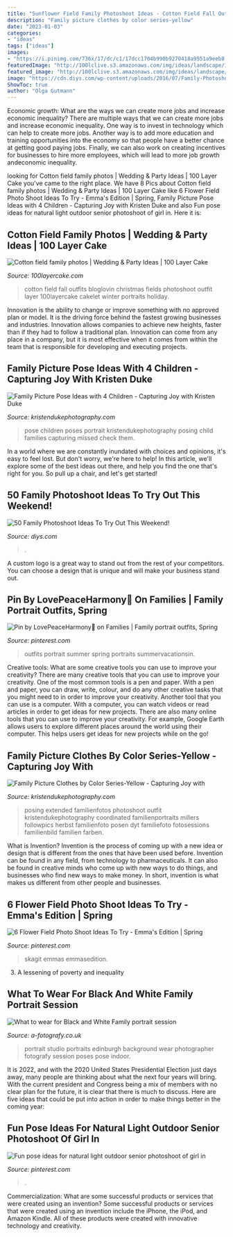 ```yaml
---
title: "Sunflower Field Family Photoshoot Ideas - Cotton Field Fall Outfits Bloglovin Christmas Fields Photoshoot Outfit Layer 100layercake Cakelet Winter Portraits Holiday"
description: "Family picture clothes by color series-yellow"
date: "2023-01-03"
categories:
- "ideas"
tags: ["ideas"]
images:
- "https://i.pinimg.com/736x/17/dc/c1/17dcc1704b990b9270418a9551a9eeb8.jpg"
featuredImage: "http://100lclive.s3.amazonaws.com/img/ideas/landscape/150774.jpg"
featured_image: "http://100lclive.s3.amazonaws.com/img/ideas/landscape/150774.jpg"
image: "https://cdn.diys.com/wp-content/uploads/2016/07/Family-Photoshoot-Ideas-1.jpg"
ShowToc: true
author: "Olga Gutmann"
---
```



Economic growth: What are the ways we can create more jobs and increase economic inequality?
There are multiple ways that we can create more jobs and increase economic inequality. One way is to invest in technology which can help to create more jobs. Another way is to add more education and training opportunities into the economy so that people have a better chance at getting good paying jobs. Finally, we can also work on creating incentives for businesses to hire more employees, which will lead to more job growth andeconomic inequality.

	

		
looking for Cotton field family photos | Wedding &amp; Party Ideas | 100 Layer Cake you've came to the right place. We have 8 Pics about Cotton field family photos | Wedding &amp; Party Ideas | 100 Layer Cake like 6 Flower Field Photo Shoot Ideas To Try - Emma&#039;s Edition | Spring, Family Picture Pose Ideas with 4 Children - Capturing Joy with Kristen Duke and also Fun pose ideas for natural light outdoor senior photoshoot of girl in. Here it is:
		
    
## Cotton Field Family Photos | Wedding &amp; Party Ideas | 100 Layer Cake

<img loading=lazy src="http://100lclive.s3.amazonaws.com/img/ideas/landscape/150774.jpg" onerror="this.onerror=null;this.src='https://tse1.mm.bing.net/th?id=OIP.tLjyFDiG0omNfngjWs4ufgHaLI&amp;pid=15.1';" alt="Cotton field family photos | Wedding &amp; Party Ideas | 100 Layer Cake">

_Source: 100layercake.com_

>cotton field fall outfits bloglovin christmas fields photoshoot outfit layer 100layercake cakelet winter portraits holiday. 

	

Innovation is the ability to change or improve something with no approved plan or model. It is the driving force behind the fastest growing businesses and industries. Innovation allows companies to achieve new heights, faster than if they had to follow a traditional plan. Innovation can come from any place in a company, but it is most effective when it comes from within the team that is responsible for developing and executing projects.

    
## Family Picture Pose Ideas With 4 Children - Capturing Joy With Kristen Duke

<img loading=lazy src="https://www.kristendukephotography.com/wp-content/uploads/2015/09/family-photo-pose-ideas.jpg" onerror="this.onerror=null;this.src='https://tse4.mm.bing.net/th?id=OIP.4pk-TubiXU-8sBXwh-OfrwHaLN&amp;pid=15.1';" alt="Family Picture Pose Ideas with 4 Children - Capturing Joy with Kristen Duke">

_Source: kristendukephotography.com_

>pose children poses portrait kristendukephotography posing child families capturing missed check them. 

	

In a world where we are constantly inundated with choices and opinions, it's easy to feel lost. But don't worry, we're here to help! In this article, we'll explore some of the best ideas out there, and help you find the one that's right for you. So pull up a chair, and let's get started!

    
## 50 Family Photoshoot Ideas To Try Out This Weekend!

<img loading=lazy src="https://cdn.diys.com/wp-content/uploads/2016/07/Family-Photoshoot-Ideas-1.jpg" onerror="this.onerror=null;this.src='https://tse4.mm.bing.net/th?id=OIP.1hY5uEbnyykRWy4ewVyQlgHaKX&amp;pid=15.1';" alt="50 Family Photoshoot Ideas To Try Out This Weekend!">

_Source: diys.com_

>. 

	

A custom logo is a great way to stand out from the rest of your competitors. You can choose a design that is unique and will make your business stand out.

    
## Pin By LovePeaceHarmony🌸 On Families | Family Portrait Outfits, Spring

<img loading=lazy src="https://i.pinimg.com/originals/ab/90/d7/ab90d750467cd1b463570f07338cd3c1.jpg" onerror="this.onerror=null;this.src='https://tse4.mm.bing.net/th?id=OIP.F1GiwlPwZMkxrhHGi6sG3wHaLH&amp;pid=15.1';" alt="Pin by LovePeaceHarmony🌸 on Families | Family portrait outfits, Spring">

_Source: pinterest.com_

>outfits portrait summer spring portraits summervacationsin. 

	

Creative tools: What are some creative tools you can use to improve your creativity?
There are many creative tools that you can use to improve your creativity. One of the most common tools is a pen and paper. With a pen and paper, you can draw, write, colour, and do any other creative tasks that you might need to in order to improve your creativity. Another tool that you can use is a computer. With a computer, you can watch videos or read articles in order to get ideas for new projects. There are also many online tools that you can use to improve your creativity. For example, Google Earth allows users to explore different places around the world using their computer. This helps users get ideas for new projects while on the go!

    
## Family Picture Clothes By Color Series-Yellow - Capturing Joy With

<img loading=lazy src="https://www.kristendukephotography.com/wp-content/uploads/2014/09/MG_2586logo.jpg" onerror="this.onerror=null;this.src='https://tse2.mm.bing.net/th?id=OIP.qyOjPOn-tb5wAYva8yjVHgHaE8&amp;pid=15.1';" alt="Family Picture Clothes by Color Series-Yellow - Capturing Joy with">

_Source: kristendukephotography.com_

>posing extended familienfotos photoshoot outfit kristendukephotography coordinated familienportraits millers followpics herbst familienfoto posen dyt familiefoto fotosessions familienbild familien farben. 

	

What is Invention?
Invention is the process of coming up with a new idea or design that is different from the ones that have been used before. Invention can be found in any field, from technology to pharmaceuticals. It can also be found in creative minds who come up with new ways to do things, and businesses who find new ways to make money. In short, invention is what makes us different from other people and businesses.

    
## 6 Flower Field Photo Shoot Ideas To Try - Emma&#039;s Edition | Spring

<img loading=lazy src="https://i.pinimg.com/originals/27/98/40/279840c1bb5a8a410f2827be9a7e5d64.jpg" onerror="this.onerror=null;this.src='https://tse3.mm.bing.net/th?id=OIP.A14V1VxEoFt3pV4Hla2ygQHaLG&amp;pid=15.1';" alt="6 Flower Field Photo Shoot Ideas To Try - Emma&#039;s Edition | Spring">

_Source: pinterest.com_

>skagit emmas emmasedition. 

	

3. A lessening of poverty and inequality 

    
## What To Wear For Black And White Family Portrait Session

<img loading=lazy src="https://a-fotografy.co.uk/wp-content/uploads/2012/03/Edinburgh-family-portrait-photographer.jpg" onerror="this.onerror=null;this.src='https://tse2.mm.bing.net/th?id=OIP.Uu24Zt5vrGv4dcZemE0p4wHaFW&amp;pid=15.1';" alt="What to wear for Black and White Family portrait session">

_Source: a-fotografy.co.uk_

>portrait studio portraits edinburgh background wear photographer fotografy session poses pose indoor. 

	

It is 2022, and with the 2020 United States Presidential Election just days away, many people are thinking about what the next four years will bring. With the current president and Congress being a mix of members with no clear plan for the future, it is clear that there is much to discuss. Here are five ideas that could be put into action in order to make things better in the coming year: 

    
## Fun Pose Ideas For Natural Light Outdoor Senior Photoshoot Of Girl In

<img loading=lazy src="https://i.pinimg.com/736x/17/dc/c1/17dcc1704b990b9270418a9551a9eeb8.jpg" onerror="this.onerror=null;this.src='https://tse4.mm.bing.net/th?id=OIP.qVMKME5sX_JhMNzDUV4uMgHaLH&amp;pid=15.1';" alt="Fun pose ideas for natural light outdoor senior photoshoot of girl in">

_Source: pinterest.com_

>. 

	

Commercialization: What are some successful products or services that were created using an invention?
Some successful products or services that were created using an invention include the iPhone, the iPod, and Amazon Kindle. All of these products were created with innovative technology and creativity.

